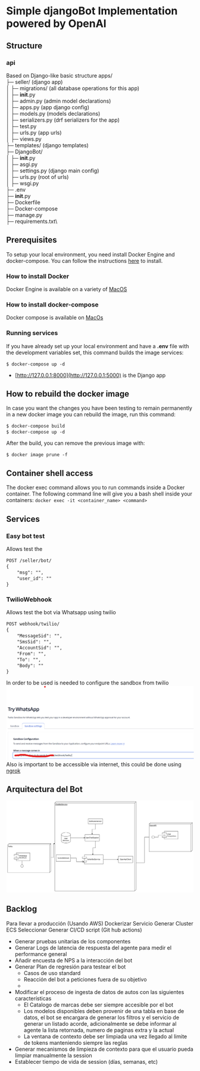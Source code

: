 # Simple djangoBot Implementation powered by OpenAI



## Structure

### api
Based on Django-like basic structure
apps/  \
├─ seller/ (django app) \
│  ├─ migrations/ (all database operations for this app)\
│  ├─ __init__.py\
│  ├─ admin.py (admin model declarations)\
│  ├─ apps.py (app django config)\
│  ├─ models.py (models declarations)\
│  ├─ serializers.py (drf serializers for the app)\
│  ├─ test.py\
│  ├─ urls.py (app urls)\
│  ├─ views.py \
├─ templates/ (django templates)\
├─ DjangoBot/\
│  ├─ __init__.py\
│  ├─ asgi.py\
│  ├─ settings.py  (django main config)\
│  ├─ urls.py   (root of urls)\
│  ├─ wsgi.py\
├─ .env\
├─ __init__.py\
├─ Dockerfile\
├─ Docker-compose\
├─ manage.py\
├─ requirements.txt\





## Prerequisites
To setup your local environment, you need install Docker Engine and docker-compose. You can follow the instructions [here](#How-to-install-Docker) to install.

### How to install Docker

Docker Engine is available on a variety of [MacOS](https://docs.docker.com/docker-for-mac/install/)

### How to install docker-compose

Docker compose is available on [MacOs](https://docs.docker.com/compose/install/)


### Running services

If you have already set up your local environment and have a **.env** file with the development variables set, this command builds the image  services:

```shell
$ docker-compose up -d
```
  - [http://127.0.0.1:8000](http://127.0.0.1:5000) is the Django app



## How to rebuild the docker image

In case you want the changes you have been testing to remain permanently in a new docker image you can rebuild the image, run this command:

```shell
$ docker-compose build
$ docker-compose up -d
```

After the build, you can remove the previous image with:

```shell
$ docker image prune -f
```

## Container shell access 

The docker exec command allows you to run commands inside a Docker container. The following command line will give you a bash shell inside your containers: `docker exec -it <container_name> <command>`



## Services

### Easy bot test
Allows test the 

```http
POST /seller/bot/
{
    "msg": "",
    "user_id": ""
}
```


### TwilioWebhook
Allows test the bot via Whatsapp using twilio 

```http
POST webhook/twilio/
{
    "MessageSid": "",
    "SmsSid": "",
    "AccountSid": "",
    "From": "",
    "To": "",
    "Body": ""
}
```
In order to be used is needed to configure the sandbox from twilio
![img.png](src/img2.png)
Also is important to be accessible via internet, this could be done using [ngrok](https://ngrok.com/use-cases/webhook-testing)


## Arquitectura del Bot 
![img.png](src/img.png)

## Backlog 

Para llevar a producción (Usando AWS)
Dockerizar Servicio
Generar Cluster ECS
Seleccionar 
Generar CI/CD script (Git hub actions)


- Generar pruebas unitarias de los componentes
- Generar Logs de latencia de respuesta del agente para medir el performance general 
- Añadir encuesta de NPS a la interacción del bot 
- Generar Plan de regresión para testear el bot
	- Casos de uso standard
	- Reacción del bot a peticiones fuera de su objetivo 
	- 
- Modificar el proceso de ingesta de datos de autos con las siguientes características
	- El Catalogo de marcas debe ser siempre accesible por el bot
	- Los modelos disponibles deben provenir de una tabla en base de datos, el bot se encargara de generar los filtros y el servicio de generar un listado acorde, adicionalmente se debe informar al agente la lista retornada, numero de paginas extra y la actual
	- La ventana de contexto debe ser limpiada una vez llegado al limite de tokens manteniendo siempre las reglas
- Generar mecanismos de limpieza de contexto para que el usuario pueda limpiar manualmente la session
- Establecer tiempo de vida de session (días, semanas, etc)
